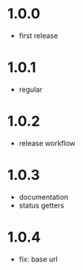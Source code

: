 # 1.0.0

- first release

# 1.0.1

- regular

# 1.0.2

- release workflow

# 1.0.3

- documentation
- status getters

# 1.0.4
- fix: base url